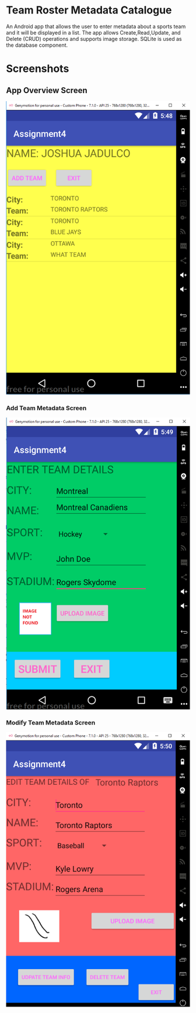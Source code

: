 # Team Roster Metadata Catalogue
An Android app that allows the user to enter metadata about a sports team and it will be displayed in a list. The app allows Create,Read,Update, and Delete (CRUD) operations and supports image storage. SQLite is used as the database component. 

# Screenshots
## App Overview Screen
![](https://github.com/jtj9817/SideProjects/blob/master/Assignment6/Screenshots/App_Overview.png)
### Add Team Metadata Screen
![](https://github.com/jtj9817/SideProjects/blob/master/Assignment6/Screenshots/AddTeam_view.png)
### Modify Team Metadata Screen
![](https://github.com/jtj9817/SideProjects/blob/master/Assignment6/Screenshots/ModifyTeam_view.png)
